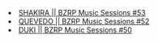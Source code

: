 <!DOCTYPE html>
<html lang="es">
<head>
    <meta charset="UTF-8">
    <meta http-equiv="X-UA-Compatible" content="IE=edge">
    <meta name="viewport" content="width=device-width, initial-scale=1.0">
    <title>Ejercicio de Introducción a HTML en OpenBootcamp</title>
</head>
<body>
    <!--Este es mi primer comentario de dos lines
    aprendiendo a documentar mi código con OpenBootcamp-->
        <li>
    <a href="https://youtu.be/CocEMWdc7Ck">SHAKIRA || BZRP Music Sessions #53</a>
</li>
    <div>
        <li>
    <a href="https://youtu.be/A_g3lMcWVy0">QUEVEDO || BZRP Music Sessions #52</a>
</li>
    <div>
        <li>
    <a href="https://youtu.be/Gzs60iBgd3E">DUKI || BZRP Music Sessions #50</a>
</li>
</ul>
</div>
</div>
</div>
</body>
</html>
